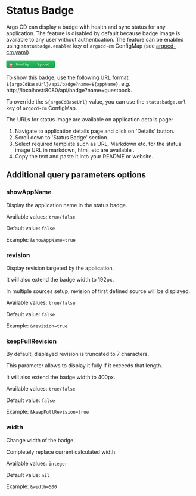 # Status Badge

Argo CD can display a badge with health and sync status for any application. The feature is disabled by default because badge image is available to any user without authentication.
The feature can be enabled using `statusbadge.enabled` key of `argocd-cm` ConfigMap (see [argocd-cm.yaml](../operator-manual/argocd-cm-yaml/)).


![healthy and synced](../assets/status-badge-healthy-synced.png)

To show this badge, use the following URL format `${argoCdBaseUrl}/api/badge?name=${appName}`, e.g. http://localhost:8080/api/badge?name=guestbook.

To override the `${argoCdBaseUrl}` value, you can use the `statusbadge.url` key of `argocd-cm` ConfigMap.

The URLs for status image are available on application details page:

1. Navigate to application details page and click on 'Details' button.
2. Scroll down to 'Status Badge' section.
3. Select required template such as URL, Markdown etc.
   for the status image URL in markdown, html, etc are available .
4. Copy the text and paste it into your README or website.

## Additional query parameters options

### showAppName

Display the application name in the status badge.

Available values: `true/false`

Default value: `false`

Example: `&showAppName=true`

### revision

Display revision targeted by the application.

It will also extend the badge width to 192px.

In multiple sources setup, revision of first defined source will be displayed.

Available values: `true/false`

Default value: `false`

Example: `&revision=true`

### keepFullRevision

By default, displayed revision is truncated to 7 characters.

This parameter allows to display it fully if it exceeds that length.

It will also extend the badge width to 400px.

Available values: `true/false`

Default value: `false`

Example: `&keepFullRevision=true`

### width

Change width of the badge.

Completely replace current calculated width.

Available values: `integer`

Default value: `nil`

Example: `&width=500`
